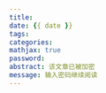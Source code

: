 ```yaml
---
title:
date: {{ date }}
tags:
categories:
mathjax: true
password:
abstract: 该文章已被加密
message: 输入密码继续阅读
---
```

